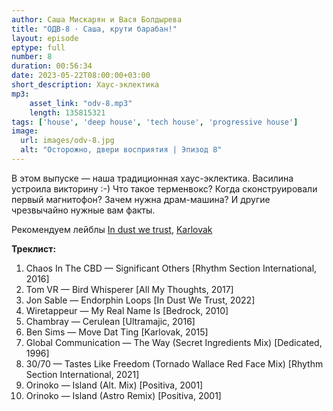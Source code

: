 ```yaml
---
author: Саша Мискарян и Вася Болдырева
title: "ОДВ-8 · Саша, крути барабан!"
layout: episode
eptype: full
number: 8
duration: 00:56:34
date: 2023-05-22T08:00:00+03:00
short_description: Хаус-эклектика
mp3:
    asset_link: "odv-8.mp3"
    length: 135815321
tags: ['house', 'deep house', 'tech house', 'progressive house']
image: 
  url: images/odv-8.jpg
  alt: "Осторожно, двери восприятия | Эпизод 8"
---
```

В этом выпуске — наша традиционная хаус-эклектика. Василина устроила викторину :-) Что такое терменвокс? Когда сконструировали первый магнитофон? Зачем нужна драм-машина? И другие чрезвычайно нужные вам факты.

Рекомендуем лейблы [In dust we trust](https://www.discogs.com/label/1159164-In-Dust-We-Trust), [Karlovak](https://www.discogs.com/label/488909-Karlovak)

<!--more-->

**Треклист:**
1. Chaos In The CBD — Significant Others [Rhythm Section International, 2016]
1. Tom VR — Bird Whisperer [All My Thoughts, 2017]
1. Jon Sable — Endorphin Loops [In Dust We Trust, 2022]
1. Wiretappeur — My Real Name Is [Bedrock, 2010]
1. Chambray — Cerulean [Ultramajic, 2016]
1. Ben Sims — Move Dat Ting [Karlovak, 2015]
1. Global Communication — The Way (Secret Ingredients Mix) [Dedicated, 1996]
1. 30/70 — Tastes Like Freedom (Tornado Wallace Red Face Mix) [Rhythm Section International, 2021]
1. Orinoko — Island (Alt. Mix) [Positiva, 2001]
1. Orinoko — Island (Astro Remix) [Positiva, 2001]
